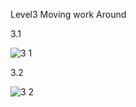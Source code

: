 Level3 Moving work Around

3.1

![3 1](https://github.com/user-attachments/assets/141a53e3-ce97-42a3-9add-8d0b21ddcd1c)

3.2

![3 2](https://github.com/user-attachments/assets/7df95ba2-6ce2-458e-9460-cf037838663c)
